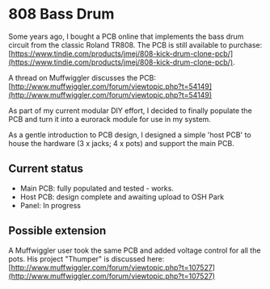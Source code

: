 # 808 Bass Drum

Some years ago, I bought a PCB online that implements the bass drum circuit from the classic Roland TR808. The PCB is still available to purchase: [https://www.tindie.com/products/jmej/808-kick-drum-clone-pcb/](https://www.tindie.com/products/jmej/808-kick-drum-clone-pcb/).

A thread on Muffwiggler discusses the PCB: [http://www.muffwiggler.com/forum/viewtopic.php?t=54149](http://www.muffwiggler.com/forum/viewtopic.php?t=54149)

As part of my current modular DIY effort, I decided to finally populate the PCB and turn it into a eurorack module for use in my system. 

As a gentle introduction to PCB design, I designed a simple 'host PCB' to house the hardware (3 x jacks; 4 x pots) and support the main PCB.

## Current status

* Main PCB: fully populated and tested - works.
* Host PCB: design complete and awaiting upload to OSH Park
* Panel: In progress

## Possible extension

A Muffwiggler user took the same PCB and added voltage control for all the pots. His project "Thumper" is discussed here: [http://www.muffwiggler.com/forum/viewtopic.php?t=107527](http://www.muffwiggler.com/forum/viewtopic.php?t=107527)